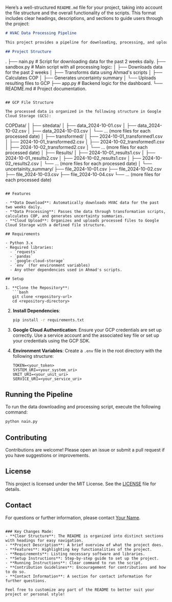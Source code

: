 Here’s a well-structured `README.md` file for your project, taking into account the file structure and the overall functionality of the scripts. This format includes clear headings, descriptions, and sections to guide users through the project:

```markdown
# HVAC Data Processing Pipeline

This project provides a pipeline for downloading, processing, and uploading HVAC system data. It leverages various scripts to handle data transformation, COP calculation, uncertainty summary generation, and uploads the results to Google Cloud Platform (GCP) in an organized file structure.

## Project Structure

```
.
├── nain.py                   # Script for downloading data for the past 2 weeks daily.
├── sandbox.py                # Main script with all processing logic:
│   ├── Downloads data for the past 2 weeks
│   ├── Transforms data using Ahmad's scripts
│   ├── Calculates COP
│   ├── Generates uncertainty summary
│   └── Uploads resulting files to GCP
├── app.py                    # Backend logic for the dashboard.
└── README.md                 # Project documentation.
```

## GCP File Structure

The processed data is organized in the following structure in Google Cloud Storage (GCS):

```
COPData/
│
├── sitedata/
│   ├── data_2024-10-01.csv
│   ├── data_2024-10-02.csv
│   ├── data_2024-10-03.csv
│   └── ... (more files for each processed date)
│
├── transformed/
│   ├── 2024-10-01_transformed1.csv
│   ├── 2024-10-01_transformed2.csv
│   ├── 2024-10-02_transformed1.csv
│   ├── 2024-10-02_transformed2.csv
│   └── ... (more files for each processed date)
│
├── Results/
│   ├── 2024-10-01_results1.csv
│   ├── 2024-10-01_results2.csv
│   ├── 2024-10-02_results1.csv
│   ├── 2024-10-02_results2.csv
│   └── ... (more files for each processed date)
│
└── uncertainity_summary/
    ├── file_2024-10-01.csv
    ├── file_2024-10-02.csv
    ├── file_2024-10-03.csv
    ├── file_2024-10-04.csv
    └── ... (more files for each processed date)
```

## Features

- **Data Download**: Automatically downloads HVAC data for the past two weeks daily.
- **Data Processing**: Passes the data through transformation scripts, calculates COP, and generates uncertainty summaries.
- **Cloud Upload**: Organizes and uploads processed files to Google Cloud Storage with a defined file structure.

## Requirements

- Python 3.x
- Required libraries:
  - `requests`
  - `pandas`
  - `google-cloud-storage`
  - `env` (for environment variables)
  - Any other dependencies used in Ahmad's scripts.

## Setup

1. **Clone the Repository**:
   ```bash
   git clone <repository-url>
   cd <repository-directory>
   ```

2. **Install Dependencies**:
   ```bash
   pip install -r requirements.txt
   ```

3. **Google Cloud Authentication**:
   Ensure your GCP credentials are set up correctly. Use a service account and the associated key file or set up your credentials using the GCP SDK.

4. **Environment Variables**:
   Create a `.env` file in the root directory with the following structure:
   ```
   TOKEN=<your_token>
   SYSTEM_URI=<your_system_uri>
   UNIT_URI=<your_unit_uri>
   SERVICE_URI=<your_service_uri>
   ```

## Running the Pipeline

To run the data downloading and processing script, execute the following command:

```bash
python nain.py
```

## Contributing

Contributions are welcome! Please open an issue or submit a pull request if you have suggestions or improvements.

## License

This project is licensed under the MIT License. See the [LICENSE](LICENSE) file for details.

## Contact

For questions or further information, please contact [Your Name](mailto:your-email@example.com).
```

### Key Changes Made:
- **Clear Structure**: The README is organized into distinct sections with headings for easy navigation.
- **Project Description**: A brief overview of what the project does.
- **Features**: Highlighting key functionalities of the project.
- **Requirements**: Listing necessary software and libraries.
- **Setup Instructions**: Step-by-step guide to set up the project.
- **Running Instructions**: Clear command to run the script.
- **Contribution Guidelines**: Encouragement for contributions and how to do so.
- **Contact Information**: A section for contact information for further questions.

Feel free to customize any part of the README to better suit your project or personal style!